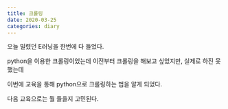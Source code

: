 ```yaml
---
title: 크롤링
date: 2020-03-25
categories: diary
---
```

오늘 밀렸던 E러닝을 한번에 다 들었다.

python을 이용한 크롤링이었는데 이전부터 크롤링을 해보고 싶었지만, 실제로 하진 못했는데

이번에 교육을 통해 python으로 크롤링하는 법을 알게 되었다.

다음 교육으로는 뭘 들을지 고민된다.
